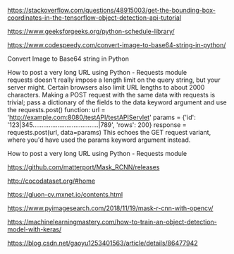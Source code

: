 https://stackoverflow.com/questions/48915003/get-the-bounding-box-coordinates-in-the-tensorflow-object-detection-api-tutorial


https://www.geeksforgeeks.org/python-schedule-library/




https://www.codespeedy.com/convert-image-to-base64-string-in-python/

Convert Image to Base64 string in Python


How to post a very long URL using Python - Requests module
requests doesn't really impose a length limit on the query string, but your server might. Certain browsers also limit URL lengths to about 2000 characters.
Making a POST request with the same data with requests is trivial; pass a dictionary of the fields to the data keyword argument and use the requests.post() function:
url = 'http://example.com:8080/testAPI/testAPIServlet'
params = {'id': '123|345.....................................|789',
          'rows': 200}
response = requests.post(url, data=params)
This echoes the GET request variant, where you'd have used the params keyword argument instead.

How to post a very long URL using Python - Requests module



https://github.com/matterport/Mask_RCNN/releases

http://cocodataset.org/#home

https://gluon-cv.mxnet.io/contents.html


https://www.pyimagesearch.com/2018/11/19/mask-r-cnn-with-opencv/	



https://machinelearningmastery.com/how-to-train-an-object-detection-model-with-keras/


https://blog.csdn.net/gaoyu1253401563/article/details/86477942
